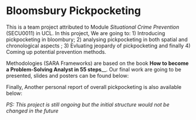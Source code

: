 # Bloomsbury Pickpocketing
This is a team project attributed to Module _Situational Crime Prevention_ (SECU0011) in UCL.  In this project, We are going to: 1) Introducing pickpocketing in bloombury; 2) analysing pickpocketing in both spatial and chronological aspects ; 3) Evluating jeopardy of pickpocketing and finally 4) Coming up potential prevention methods. 

Methodologies (SARA Frameworks) are based on the book **How to become a Problem-Solving Analyst in 55 steps**__. Our final work are going to be presented, slides and posters can be found below:

Finally, Another personal report of overall pickpocketing is also available below:

_PS: This project is still ongoing but the initial structure would not be changed in the future_
